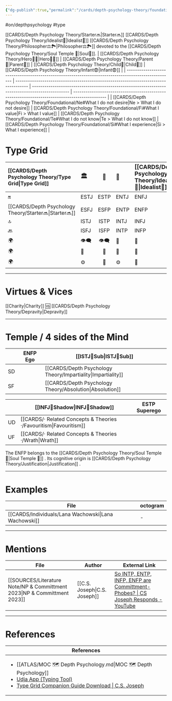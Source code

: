 ```yaml
---
{"dg-publish":true,"permalink":"/cards/depth-psychology-theory/foundational/enfp/","created":"2023-01-05T15:09:46.180+01:00","updated":"2023-04-27T22:20:48.247+02:00"}
---
```


#on/depthpsychology  #type 

[[CARDS/Depth Psychology Theory/Starter🔜\|Starter🔜]] [[CARDS/Depth Psychology Theory/Idealist🦄\|Idealist🦄]] [[CARDS/Depth Psychology Theory/Philosopher⚖️🏞️\|Philosopher⚖️🏞️]] devoted to the [[CARDS/Depth Psychology Theory/Soul Temple 👥\|Soul👥]]. 
| [[CARDS/Depth Psychology Theory/Hero🦸‍♂️\|Hero🦸‍♂️]]                                                                                        | [[CARDS/Depth Psychology Theory/Parent🤨\|Parent🤨]]                                                                         | [[CARDS/Depth Psychology Theory/Child👼\|Child👼]]                                                                                      | [[CARDS/Depth Psychology Theory/Infant😨\|Infant😨]]                                                                                   |
| ---------------------------------------------------------------------------------------------------- | ------------------------------------------------------------------------------------ | ------------------------------------------------------------------------------------------------ | ---------------------------------------------------------------------------------------------- |
| [[CARDS/Depth Psychology Theory/Foundational/Ne#What I do not desire\|Ne > What I do not desire]] | [[CARDS/Depth Psychology Theory/Foundational/Fi#What I value\|Fi > What I value]] | [[CARDS/Depth Psychology Theory/Foundational/Te#What I do not know\|Te > What I do not know]] | [[CARDS/Depth Psychology Theory/Foundational/Si#What I experience\|Si > What I experience]] |

# Type Grid 
| [[CARDS/Depth Psychology Theory/Type Grid\|Type Grid]]| <font size="4"> 🏛️</font> | <font size="4"> 🧰</font> | <font size="4"> 🔮</font> | <font size="4"> [[CARDS/Depth Psychology Theory/Idealist🦄\|Idealist🦄]]</font> | 💬 |💬| 💬 |
|:--------------------- |:------------------------- |:-------------------------:|:------------------------------------------------ |:------------------------- |:--------------------------- |:--------------------------- |:--------------------------- |
| 🔛                    | ESTJ                      |           ESTP            | ENTJ                                             | ENFJ                      | ➡️                          | 👋                          | 🏆                          |
| [[CARDS/Depth Psychology Theory/Starter🔜\|Starter🔜]]                    | ESFJ                      |    ESFP |ENTP                                   | ENFP                      | ↪️                          | 👋                          | 🏃‍♂️                       |
| 🔝    | ISTJ                      |           ISTP            | INTJ| INFJ| 🧘‍♂️ | 🏃‍♂️ | 🔙 | 
| 🔙                    | ISFJ        |           ISFP            | INTP                                             | INFP                      | ↪️                          | 🧘‍♂️                       | 🏆                          |
|🌍 | 👁️‍🗨️                     |           👁️‍🗨️           | 🧲                                               | 🧲                        |                             |                             |                             |
| 🌍 | 🐜                        |            🦊             | 🦊                                               | 🐜                        |                             |                             |                             |
|🌍| ⚙️                        |            👀             | ⚙️                                               | 👀                        |                             |                             |                             |

---
# Virtues & Vices
[[Charity\|Charity]] 🆚 [[CARDS/Depth Psychology Theory/Depravity\|Depravity]] 

---
# Temple / 4 sides of the Mind
|  | ENFP Ego          | [[ISTJ🤸Sub\|ISTJ🤸Sub]] |
| ------------ | ----------------- | ----------------- |
| SD           |                   | [[CARDS/Depth Psychology Theory/Impartiality\|Impartiality]]   |
| SF           |                   | [[CARDS/Depth Psychology Theory/Absolution\|Absolution]]     |

|     | [[INFJ👤Shadow\|INFJ👤Shadow]] | ESTP Superego |
| --- | ---------------- | ------------- |
| UD  | [[CARDS/· Related Concepts & Theories ·/Favouritism\|Favouritism]]    |               |
| UF  | [[CARDS/· Related Concepts & Theories ·/Wrath\|Wrath]]    |               |

The ENFP belongs to the [[CARDS/Depth Psychology Theory/Soul Temple 👥\|Soul Temple 👥]] .
Its cognitive origin is [[CARDS/Depth Psychology Theory/Justification\|Justification]] .

---
# Examples 
| File                                                    | octogram |
| ------------------------------------------------------- | -------- |
| [[CARDS/Individuals/Lana Wachowski\|Lana Wachowski]] | \-       |

---
# Mentions
| File                                                                        | Author                       | External Link                                                                                                                    |
| --------------------------------------------------------------------------- | ---------------------------- | -------------------------------------------------------------------------------------------------------------------------------- |
| [[SOURCES/Literature Note/NP & Committment 2023\|NP & Committment 2023]] | [[C.S. Joseph\|C.S. Joseph]] | [So INTP, ENTP, INFP, ENFP are Committment-Phobes? \| CS Joseph Responds - YouTube](https://www.youtube.com/watch?v=UVclcpP962w) |

---
# References
| References                                                                                                                                                                                                                                                           |
| -------------------------------------------------------------------------------------------------------------------------------------------------------------------------------------------------------------------------------------------------------------------- |
| <ul><li>[[ATLAS/MOC 🗺️ Depth Psychology.md\\|MOC 🗺️ Depth Psychology]]</li><li>[Udja App (Typing Tool)](https://www.udja.app/#/)</li><li>[Type Grid Companion Guide Download \\| C.S. Joseph](https://csjoseph.life/type-grid-companion-guide-download/)</li></ul> |







